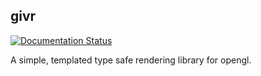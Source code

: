 givr
------

[![Documentation Status](https://readthedocs.org/projects/givr/badge/?version=latest)](https://givr.readthedocs.io/en/latest/?badge=latest)

A simple, templated type safe rendering library for opengl.


